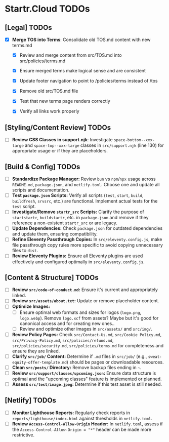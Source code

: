 # Startr.Cloud TODOs

## [Legal] TODOs
- [x] **Merge TOS into Terms**: Consolidate old TOS.md content with new terms.md
  - [x] Review and merge content from src/TOS.md into src/policies/terms.md
  - [x] Ensure merged terms make logical sense and are consistent
  - [x] Update footer navigation to point to /policies/terms instead of /tos
  - [x] Remove old src/TOS.md file
  - [x] Test that new terms page renders correctly
  - [x] Verify all links work properly


## [Styling/Content Review] TODOs
- [ ] **Review CSS Classes in support.njk**: Investigate `space-bottom--xxx-large` and `space-top--xxx-large` classes in `src/support.njk` (line 130) for appropriate usage or if they are placeholders.

## [Build & Config] TODOs
- [ ] **Standardize Package Manager:** Review `bun` vs `npm`/`npx` usage across `README.md`, `package.json`, and `netlify.toml`. Choose one and update all scripts and documentation.
- [ ] **Test `package.json` Scripts:** Verify all scripts (`test`, `start`, `build`, `buildfresh`, `srvsrc`, etc.) are functional. Implement actual tests for the `test` script.
- [ ] **Investigate/Remove `startr_src` Scripts:** Clarify the purpose of `startstartr`, `buildstartr`, etc. in `package.json` and remove if they reference a non-existent `startr_src` or are legacy.
- [ ] **Update Dependencies:** Check `package.json` for outdated dependencies and update them, ensuring compatibility.
- [ ] **Refine Eleventy Passthrough Copies:** In `src/eleventy.config.js`, make file passthrough copy rules more specific to avoid copying unnecessary files to `dist`.
- [ ] **Review Eleventy Plugins:** Ensure all Eleventy plugins are used effectively and configured optimally in `src/eleventy.config.js`.

## [Content & Structure] TODOs
- [ ] **Review `src/code-of-conduct.md`:** Ensure it's current and appropriately linked.
- [ ] **Review `src/assets/about.txt`:** Update or remove placeholder content.
- [ ] **Optimize Images:**
    - [ ] Ensure optimal web formats and sizes for logos (`logo.png`, `logo.webp`). Remove `logo.xcf` from assets? Maybe but it's good for canonical access and for creating new ones.. 
    - [ ] Review and optimize other images in `src/assets/` and `src/img/`.
- [ ] **Review Policy Pages:** Check `src/Contact-Us.md`, `src/Cookie Policy.md`, `src/Privacy-Policy.md`, `src/policies/refund.md`, `src/policies/security.md`, `src/policies/terms.md` for completeness and ensure they are linked.
- [ ] **Clarify `src/job/` Content:** Determine if `.md` files in `src/job/` (e.g., `sweat-equity-offer-template.md`) should be pages or downloadable resources.
- [ ] **Clean `src/posts/` Directory:** Remove backup files ending in `~`.
- [ ] **Review `src/support/classes/upcoming.json`:** Ensure data structure is optimal and the "upcoming classes" feature is implemented or planned.
- [ ] **Assess `src/test/image.jpeg`:** Determine if this test asset is still needed.

## [Netlify] TODOs
- [ ] **Monitor Lighthouse Reports:** Regularly check reports in `reports/lighthouse/index.html` against thresholds in `netlify.toml`.
- [ ] **Review `Access-Control-Allow-Origin` Header:** In `netlify.toml`, assess if the `Access-Control-Allow-Origin = "*"` header can be made more restrictive.
